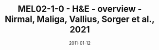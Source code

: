 ---
title: MEL02-1-0 - H&E - overview - Nirmal, Maliga, Vallius, Sorger et al., 2021
image: https://labsyspharm.github.io/HTA-MELATLAS-1/images/thumbnail-MEL02-1-0-he-overview.jpg
date: '2011-01-12'
minerva_link: https://labsyspharm.github.io/HTA-MELATLAS-1/stories/MEL02-1-0-he-overview.html
info_link: null
show_page_link: false
---